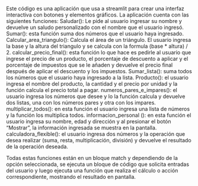 Este código es una aplicación que usa a streamlit  para crear una interfaz interactiva con botones y elementos gráficos. 
La aplicación cuenta con las siguientes funciones:
Saludar(): Le pide al usuario ingresar su nombre y devuelve un saludo personalizado con el nombre que el usuario ingresó.
Sumar(): esta función suma dos números que el usuario haya ingresado.
Calcular_area_triangulo(): Calcula el área de un triángulo. El usuario ingresa la base y la altura del triangulo y se calcula con la formula (base * altura) / 2.
calcular_precio_final(): esta función lo que hace es pedirle al usuario que ingrese el precio de un producto, el porcentaje de descuento a aplicar y el porcentaje de impuestos que se le añaden y devuelve el precio final después de aplicar el descuento y los impuestos.
Sumar_lista(): suma todos los números que el usuario haya ingresado a la lista.
Producto(): el usuario ingresa el nombre del producto, la cantidad y el precio por unidad y la función calcula el precio total a pagar.
numeros_pares_e_impares(): el usuario ingresa los números que desee y lo la función calcula y devuelve dos listas, una con los números pares y otra con los impares.
multiplicar_todos(): en esta función el usuario ingresa una lista de números y la función los multiplica todos.
informacion_personal (): en esta función el usuario ingresa su nombre, edad y dirección y al presionar el botón “Mostrar”, la información ingresada se muestra en la pantalla.
calculadora_flexible(): el usuario ingresa dos números y la operación que desea realizar  (suma, resta, multiplicación, división) y devuelve el resultado de la operación deseada.

Todas estas funciones están en un bloque match y dependiendo de la opción seleccionada, se ejecuta un bloque de código que solicita entradas del usuario y luego ejecuta una función que realiza el cálculo o acción correspondiente, mostrando el resultado en pantalla.

